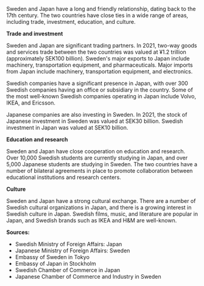 Sweden and Japan have a long and friendly relationship, dating back to the 17th century. The two countries have close ties in a wide range of areas, including trade, investment, education, and culture.

**Trade and investment**

Sweden and Japan are significant trading partners. In 2021, two-way goods and services trade between the two countries was valued at ¥1.2 trillion (approximately SEK100 billion). Sweden's major exports to Japan include machinery, transportation equipment, and pharmaceuticals. Major imports from Japan include machinery, transportation equipment, and electronics.

Swedish companies have a significant presence in Japan, with over 300 Swedish companies having an office or subsidiary in the country. Some of the most well-known Swedish companies operating in Japan include Volvo, IKEA, and Ericsson.

Japanese companies are also investing in Sweden. In 2021, the stock of Japanese investment in Sweden was valued at SEK30 billion. Swedish investment in Japan was valued at SEK10 billion.

**Education and research**

Sweden and Japan have close cooperation on education and research. Over 10,000 Swedish students are currently studying in Japan, and over 5,000 Japanese students are studying in Sweden. The two countries have a number of bilateral agreements in place to promote collaboration between educational institutions and research centers.

**Culture**

Sweden and Japan have a strong cultural exchange. There are a number of Swedish cultural organizations in Japan, and there is a growing interest in Swedish culture in Japan. Swedish films, music, and literature are popular in Japan, and Swedish brands such as IKEA and H&M are well-known.

**Sources:**

- Swedish Ministry of Foreign Affairs: Japan
- Japanese Ministry of Foreign Affairs: Sweden
- Embassy of Sweden in Tokyo
- Embassy of Japan in Stockholm
- Swedish Chamber of Commerce in Japan
- Japanese Chamber of Commerce and Industry in Sweden